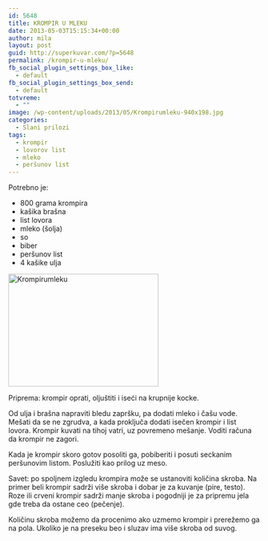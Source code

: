 ```yaml
---
id: 5648
title: KROMPIR U MLEKU
date: 2013-05-03T15:15:34+00:00
author: mila
layout: post
guid: http://superkuvar.com/?p=5648
permalink: /krompir-u-mleku/
fb_social_plugin_settings_box_like:
  - default
fb_social_plugin_settings_box_send:
  - default
totvreme:
  - ""
image: /wp-content/uploads/2013/05/Krompirumleku-940x198.jpg
categories:
  - Slani prilozi
tags:
  - krompir
  - lovorov list
  - mleko
  - peršunov list
---
```

Potrebno je:

  * 800 grama krompira
  * kašika brašna
  * list lovora
  * mleko (šolja)
  * so
  * biber
  * peršunov list
  * 4 kašike ulja

<img class="alignnone size-medium wp-image-5649" src="//superkuvar.com/wp-content/uploads/2013/05/Krompirumleku-300x225.jpg" alt="Krompirumleku" width="300" height="225" /> 

Priprema: krompir oprati, oljuštiti i iseći na krupnije kocke.

Od ulja i brašna napraviti bledu zapršku, pa dodati mleko i čašu vode. Mešati da se ne zgrudva, a kada proključa dodati isečen krompir i list lovora. Krompir kuvati na tihoj vatri, uz povremeno mešanje. Voditi računa da krompir ne zagori.

Kada je krompir skoro gotov posoliti ga, pobiberiti i posuti seckanim peršunovim listom. Poslužiti kao prilog uz meso.

Savet: po spoljnem izgledu krompira može se ustanoviti količina skroba. Na primer beli krompir sadrži više skroba i dobar je za kuvanje (pire, testo). Roze ili crveni krompir sadrži manje skroba i pogodniji je za pripremu jela gde treba da ostane ceo (pečenje).

Količinu skroba možemo da procenimo ako uzmemo krompir i prerežemo ga na pola. Ukoliko je na preseku beo i sluzav ima više skroba od suvog.